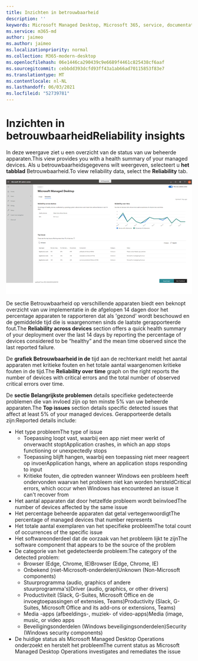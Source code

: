 ```yaml
---
title: Inzichten in betrouwbaarheid
description: ''
keywords: Microsoft Managed Desktop, Microsoft 365, service, documentatie
ms.service: m365-md
author: jaimeo
ms.author: jaimeo
ms.localizationpriority: normal
ms.collection: M365-modern-desktop
ms.openlocfilehash: 06e1446ca290439c9e6689f4461c825438cf6aaf
ms.sourcegitcommit: cebbdd393dcfd93ff43a1ab66ad70115853f83e7
ms.translationtype: MT
ms.contentlocale: nl-NL
ms.lasthandoff: 06/03/2021
ms.locfileid: "52739781"
---
```

# <a name="reliability-insights"></a><span data-ttu-id="8f92c-103">Inzichten in betrouwbaarheid</span><span class="sxs-lookup"><span data-stu-id="8f92c-103">Reliability insights</span></span>

<span data-ttu-id="8f92c-104">In deze weergave ziet u een overzicht van de status van uw beheerde apparaten.</span><span class="sxs-lookup"><span data-stu-id="8f92c-104">This view provides you with a health summary of your managed devices.</span></span> <span data-ttu-id="8f92c-105">Als u betrouwbaarheidsgegevens wilt weergeven, selecteert u **het tabblad** Betrouwbaarheid.</span><span class="sxs-lookup"><span data-stu-id="8f92c-105">To view reliability data, select the **Reliability** tab.</span></span>


![Betrouwbaarheidsvenster: betrouwbaarheid op apparaten in de linkerbovenhoek, betrouwbaarheid in de tijdgrafiek in de rechterbovenhoek, de bovenste tabel met problemen aan de onderkant.](../../media/insights_reliability.png)

<span data-ttu-id="8f92c-108">De  sectie Betrouwbaarheid op verschillende apparaten biedt een beknopt overzicht van uw implementatie in de afgelopen 14 dagen door het percentage apparaten te rapporteren dat als 'gezond' wordt beschouwd en de gemiddelde tijd die is waargenomen sinds de laatste gerapporteerde fout.</span><span class="sxs-lookup"><span data-stu-id="8f92c-108">The **Reliability across devices** section offers a quick health summary of your deployment over the last 14 days by reporting the percentage of devices considered to be “healthy” and the mean time observed since the last reported failure.</span></span> 

 
<span data-ttu-id="8f92c-109">De **grafiek Betrouwbaarheid in de** tijd aan de rechterkant meldt het aantal apparaten met kritieke fouten en het totale aantal waargenomen kritieke fouten in de tijd.</span><span class="sxs-lookup"><span data-stu-id="8f92c-109">The **Reliability over time** graph on the right reports the number of devices with critical errors and the total number of observed critical errors over time.</span></span>

<span data-ttu-id="8f92c-110">De **sectie Belangrijkste problemen** details specifieke gedetecteerde problemen die van invloed zijn op ten minste 5% van uw beheerde apparaten.</span><span class="sxs-lookup"><span data-stu-id="8f92c-110">The **Top issues** section details specific detected issues that affect at least 5% of your managed devices.</span></span> <span data-ttu-id="8f92c-111">Gerapporteerde details zijn:</span><span class="sxs-lookup"><span data-stu-id="8f92c-111">Reported details include:</span></span>

- <span data-ttu-id="8f92c-112">Het type probleem</span><span class="sxs-lookup"><span data-stu-id="8f92c-112">The type of issue</span></span>
    - <span data-ttu-id="8f92c-113">Toepassing loopt vast, waarbij een app niet meer werkt of onverwacht stopt</span><span class="sxs-lookup"><span data-stu-id="8f92c-113">Application crashes, in which an app stops functioning or unexpectedly stops</span></span>
    - <span data-ttu-id="8f92c-114">Toepassing blijft hangen, waarbij een toepassing niet meer reageert op invoer</span><span class="sxs-lookup"><span data-stu-id="8f92c-114">Application hangs, where an application stops responding to input</span></span>
    - <span data-ttu-id="8f92c-115">Kritieke fouten, die optreden wanneer Windows een probleem heeft ondervonden waarvan het probleem niet kan worden hersteld</span><span class="sxs-lookup"><span data-stu-id="8f92c-115">Critical errors, which occur when Windows has encountered an issue it can't recover from</span></span>
- <span data-ttu-id="8f92c-116">Het aantal apparaten dat door hetzelfde probleem wordt beïnvloed</span><span class="sxs-lookup"><span data-stu-id="8f92c-116">The number of devices affected by the same issue</span></span>
- <span data-ttu-id="8f92c-117">Het percentage beheerde apparaten dat getal vertegenwoordigt</span><span class="sxs-lookup"><span data-stu-id="8f92c-117">The percentage of managed devices that number represents</span></span>
- <span data-ttu-id="8f92c-118">Het totale aantal exemplaren van het specifieke probleem</span><span class="sxs-lookup"><span data-stu-id="8f92c-118">The total count of occurrences of the specific issue</span></span>
- <span data-ttu-id="8f92c-119">Het softwareonderdeel dat de oorzaak van het probleem lijkt te zijn</span><span class="sxs-lookup"><span data-stu-id="8f92c-119">The software component that appears to be the source of the problem</span></span>
- <span data-ttu-id="8f92c-120">De categorie van het gedetecteerde probleem:</span><span class="sxs-lookup"><span data-stu-id="8f92c-120">The category of the detected problem:</span></span>
    - <span data-ttu-id="8f92c-121">Browser (Edge, Chrome, IE)</span><span class="sxs-lookup"><span data-stu-id="8f92c-121">Browser (Edge, Chrome, IE)</span></span>
    - <span data-ttu-id="8f92c-122">Onbekend (niet-Microsoft-onderdelen)</span><span class="sxs-lookup"><span data-stu-id="8f92c-122">Unknown (Non-Microsoft components)</span></span>
    - <span data-ttu-id="8f92c-123">Stuurprogramma (audio, graphics of andere stuurprogramma's)</span><span class="sxs-lookup"><span data-stu-id="8f92c-123">Driver (audio, graphics, or other drivers)</span></span>
    - <span data-ttu-id="8f92c-124">Productiviteit (Slack, G-Suites, Microsoft Office en de invoegtoepassingen of extensies, Teams)</span><span class="sxs-lookup"><span data-stu-id="8f92c-124">Productivity (Slack, G-Suites, Microsoft Office and its add-ons or extensions, Teams)</span></span>
    - <span data-ttu-id="8f92c-125">Media -apps (afbeeldings-, muziek- of video-apps)</span><span class="sxs-lookup"><span data-stu-id="8f92c-125">Media (image, music, or video apps</span></span>
    - <span data-ttu-id="8f92c-126">Beveiligingsonderdelen (Windows beveiligingsonderdelen)</span><span class="sxs-lookup"><span data-stu-id="8f92c-126">Security (Windows security components)</span></span>
- <span data-ttu-id="8f92c-127">De huidige status als Microsoft Managed Desktop Operations onderzoekt en herstelt het probleem</span><span class="sxs-lookup"><span data-stu-id="8f92c-127">The current status as Microsoft Managed Desktop Operations investigates and remediates the issue</span></span>


